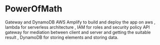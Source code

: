 # PowerOfMath
Gateway and DynamoDB  AWS Amplify to build and deploy the app on aws , lambda for serverless architecture , IAM for roles and security policy API gateway for mediation between client and server and getting the suitable result  , DynamoDB for storing elements and storing data.
